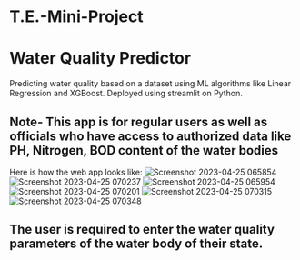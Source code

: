 # T.E.-Mini-Project

# Water Quality Predictor
Predicting water quality based on a dataset using ML algorithms like Linear Regression and XGBoost. Deployed using streamlit on Python.
## Note- This app is for regular users as well as officials who have access to authorized data like PH, Nitrogen, BOD content of the water bodies

Here is how the web app looks like:
![Screenshot 2023-04-25 065854](https://user-images.githubusercontent.com/121672287/234153198-3f023791-3243-4dd6-9866-3bd44da90122.png)
![Screenshot 2023-04-25 070237](https://user-images.githubusercontent.com/121672287/234153222-52606637-bed9-43d6-a4cd-0437daa24240.png)
![Screenshot 2023-04-25 065954](https://user-images.githubusercontent.com/121672287/234153236-339e3fce-8d0a-4a4a-95ef-aff9c8b38051.png)
![Screenshot 2023-04-25 070201](https://user-images.githubusercontent.com/121672287/234153211-9c0c1843-f971-4d27-9d24-66c4d4de7b46.png)
![Screenshot 2023-04-25 070315](https://user-images.githubusercontent.com/121672287/234153256-b2df527e-6c68-4a2b-9aa2-ee3ae6163981.png)
![Screenshot 2023-04-25 070348](https://user-images.githubusercontent.com/121672287/234153264-c4c5bca1-5a89-4d94-a225-42fa0611c722.png)

## The user is required to enter the water quality parameters of the water body of their state.</li>

